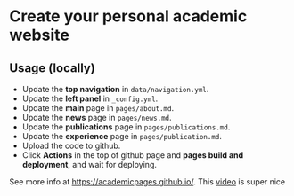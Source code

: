 # Create your personal academic website

## Usage (locally)
-  Update the **top navigation** in `data/navigation.yml`.
-  Update the **left panel** in `_config.yml`.
-  Update the **main** page in `pages/about.md`.
-  Update the **news** page in `pages/news.md`.
-  Update the **publications** page in `pages/publications.md`.
-  Update the **experience** page in `pages/publication.md`.
-  Upload the code to github.
-  Click **Actions** in the top of github page and **pages build and deployment**, and wait for deploying.

See more info at https://academicpages.github.io/. This [video](https://www.youtube.com/watch?v=8lJhXJCUYCc) is super nice

